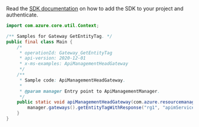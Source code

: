 Read the [SDK documentation](https://github.com/Azure/azure-sdk-for-java/blob/azure-resourcemanager-apimanagement_1.0.0-beta.2/sdk/apimanagement/azure-resourcemanager-apimanagement/README.md) on how to add the SDK to your project and authenticate.

```java
import com.azure.core.util.Context;

/** Samples for Gateway GetEntityTag. */
public final class Main {
    /*
     * operationId: Gateway_GetEntityTag
     * api-version: 2020-12-01
     * x-ms-examples: ApiManagementHeadGateway
     */
    /**
     * Sample code: ApiManagementHeadGateway.
     *
     * @param manager Entry point to ApiManagementManager.
     */
    public static void apiManagementHeadGateway(com.azure.resourcemanager.apimanagement.ApiManagementManager manager) {
        manager.gateways().getEntityTagWithResponse("rg1", "apimService1", "mygateway", Context.NONE);
    }
}
```
